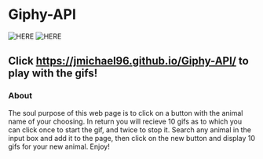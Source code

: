 # Giphy-API
![HERE](https://media.giphy.com/media/M1DaLGxFGS6o8/giphy.gif) ![HERE](https://media.giphy.com/media/uWAVxSl0Fu0wCJakNb/giphy.gif)

## Click https://jmichael96.github.io/Giphy-API/ to play with the gifs!

### About 
  The soul purpose of this web page is to click on a button with the animal
  name of your choosing. In return you will recieve 10 gifs as to which you can
  click once to start the gif, and twice to stop it. Search any animal in the input box
  and add it to the page, then click on the new button and display 10 gifs for your new animal.
  Enjoy!
